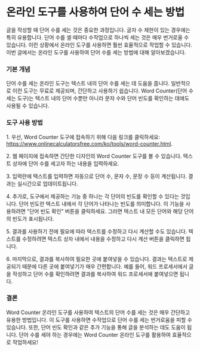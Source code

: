 온라인 도구를 사용하여 단어 수 세는 방법
=======================

글을 작성할 때 단어 수를 세는 것은 중요한 과정입니다. 글자 수 제한이 있는 경우에는 특히 유용합니다. 단어 수를 셀 때마다 수작업으로 하나씩 세는 것은 매우 번거로울 수 있습니다. 이런 상황에서 온라인 도구를 사용하면 훨씬 효율적으로 작업할 수 있습니다. 이번 글에서는 온라인 도구를 사용하여 단어 수를 세는 방법에 대해 알아보겠습니다.

### 기본 개념

단어 수를 세는 온라인 도구는 텍스트 내의 단어 수를 세는 데 도움을 줍니다. 일반적으로 이런 도구는 무료로 제공되며, 간단하고 사용하기 쉽습니다. Word Counter(단어 수 세는 도구)는 텍스트 내의 단어 수뿐만 아니라 문자 수와 단어 빈도를 확인하는 데에도 사용될 수 있습니다.

### 도구 사용 방법

1\. 우선, Word Counter 도구에 접속하기 위해 다음 링크를 클릭하세요: <https://www.onlinecalculatorsfree.com/ko/tools/word-counter.html>.

2\. 웹 페이지에 접속하면 간단한 디자인의 Word Counter 도구를 볼 수 있습니다. 텍스트 상자에 단어 수를 세고자 하는 내용을 입력하세요.

3\. 입력란에 텍스트를 입력하면 자동으로 단어 수, 문자 수, 문장 수 등이 계산됩니다. 결과는 실시간으로 업데이트됩니다.

4\. 추가로, 도구에서 제공하는 기능 중 하나는 각 단어의 빈도를 확인할 수 있다는 것입니다. 단어 빈도란 텍스트 내에서 각 단어가 나타나는 빈도를 의미합니다. 이 기능을 사용하려면 "단어 빈도 확인" 버튼을 클릭하세요. 그러면 텍스트 내 모든 단어와 해당 단어의 빈도가 표시됩니다.

5\. 결과를 사용하기 전에 필요에 따라 텍스트를 수정하고 다시 계산할 수도 있습니다. 텍스트를 수정하려면 텍스트 상자 내에서 내용을 수정하고 다시 계산 버튼을 클릭하면 됩니다.

6\. 마지막으로, 결과를 복사하여 필요한 곳에 붙여넣을 수 있습니다. 결과는 텍스트로 제공되기 때문에 다른 곳에 붙여넣기가 매우 간편합니다. 예를 들어, 워드 프로세서에서 글을 작성하고 단어 수를 확인하려면 결과를 복사하여 워드 프로세서에 붙여넣으면 됩니다.

### 결론

Word Counter 온라인 도구를 사용하여 텍스트의 단어 수를 세는 것은 매우 간단하고 유용한 방법입니다. 이 도구를 사용하면 수작업으로 단어 수를 세는 번거로움을 피할 수 있습니다. 또한, 단어 빈도 확인과 같은 추가 기능을 통해 글을 분석하는 데도 도움이 됩니다. 단어 수를 세야 하는 경우에는 Word Counter 온라인 도구를 활용하여 효율적으로 작업하세요!